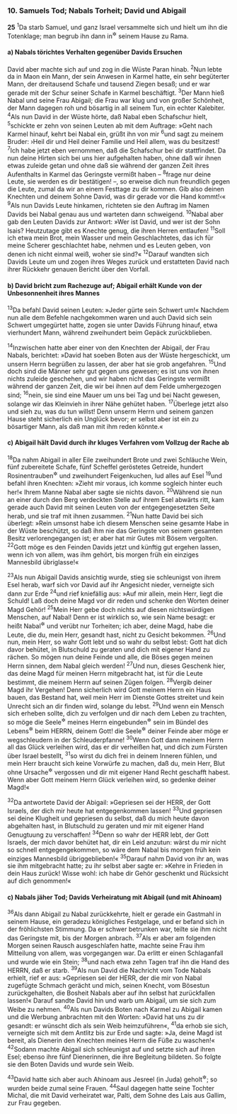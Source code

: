### 10. Samuels Tod; Nabals Torheit; David und Abigail

__25__
<sup>1</sup>Da starb Samuel, und ganz Israel versammelte sich und hielt um ihn die Totenklage; man begrub ihn dann in<sup title="oder: bei">&#x2732;</sup> seinem Hause zu Rama.

#### a) Nabals törichtes Verhalten gegenüber Davids Ersuchen

David aber machte sich auf und zog in die Wüste Paran hinab.
<sup>2</sup>Nun lebte da in Maon ein Mann, der sein Anwesen in Karmel hatte, ein sehr begüterter Mann, der dreitausend Schafe und tausend Ziegen besaß; und er war gerade mit der Schur seiner Schafe in Karmel beschäftigt.
<sup>3</sup>Der Mann hieß Nabal und seine Frau Abigail; die Frau war klug und von großer Schönheit, der Mann dagegen roh und bösartig in all seinem Tun, ein echter Kalebiter.
<sup>4</sup>Als nun David in der Wüste hörte, daß Nabal eben Schafschur hielt,
<sup>5</sup>schickte er zehn von seinen Leuten ab mit dem Auftrage: »Geht nach Karmel hinauf, kehrt bei Nabal ein, grüßt ihn von mir
<sup>6</sup>und sagt zu meinem Bruder: ›Heil dir und Heil deiner Familie und Heil allem, was du besitzest!
<sup>7</sup>Ich habe jetzt eben vernommen, daß die Schafschur bei dir stattfindet. Da nun deine Hirten sich bei uns hier aufgehalten haben, ohne daß wir ihnen etwas zuleide getan und ohne daß sie während der ganzen Zeit ihres Aufenthalts in Karmel das Geringste vermißt haben –
<sup>8</sup>frage nur deine Leute, sie werden es dir bestätigen! –, so erweise dich nun freundlich gegen die Leute, zumal da wir an einem Festtage zu dir kommen. Gib also deinen Knechten und deinem Sohne David, was dir gerade vor die Hand kommt!‹«
<sup>9</sup>Als nun Davids Leute hinkamen, richteten sie den Auftrag im Namen Davids bei Nabal genau aus und warteten dann schweigend.
<sup>10</sup>Nabal aber gab den Leuten Davids zur Antwort: »Wer ist David, und wer ist der Sohn Isais? Heutzutage gibt es Knechte genug, die ihren Herren entlaufen!
<sup>11</sup>Soll ich etwa mein Brot, mein Wasser und mein Geschlachtetes, das ich für meine Scherer geschlachtet habe, nehmen und es Leuten geben, von denen ich nicht einmal weiß, woher sie sind?«
<sup>12</sup>Darauf wandten sich Davids Leute um und zogen ihres Weges zurück und erstatteten David nach ihrer Rückkehr genauen Bericht über den Vorfall.

#### b) David bricht zum Rachezuge auf; Abigail erhält Kunde von der Unbesonnenheit ihres Mannes

<sup>13</sup>Da befahl David seinen Leuten: »Jeder gürte sein Schwert um!« Nachdem nun alle dem Befehle nachgekommen waren und auch David sich sein Schwert umgegürtet hatte, zogen sie unter Davids Führung hinauf, etwa vierhundert Mann, während zweihundert beim Gepäck zurückblieben.

<sup>14</sup>Inzwischen hatte aber einer von den Knechten der Abigail, der Frau Nabals, berichtet: »David hat soeben Boten aus der Wüste hergeschickt, um unsern Herrn begrüßen zu lassen, der aber hat sie grob angefahren.
<sup>15</sup>Und doch sind die Männer sehr gut gegen uns gewesen; es ist uns von ihnen nichts zuleide geschehen, und wir haben nicht das Geringste vermißt während der ganzen Zeit, die wir bei ihnen auf dem Felde umhergezogen sind;
<sup>16</sup>nein, sie sind eine Mauer um uns bei Tag und bei Nacht gewesen, solange wir das Kleinvieh in ihrer Nähe gehütet haben.
<sup>17</sup>Überlege jetzt also und sieh zu, was du tun willst! Denn unserm Herrn und seinem ganzen Hause steht sicherlich ein Unglück bevor; er selbst aber ist ein zu bösartiger Mann, als daß man mit ihm reden könnte.«

#### c) Abigail hält David durch ihr kluges Verfahren vom Vollzug der Rache ab

<sup>18</sup>Da nahm Abigail in aller Eile zweihundert Brote und zwei Schläuche Wein, fünf zubereitete Schafe, fünf Scheffel geröstetes Getreide, hundert Rosinentrauben<sup title="oder: Traubenkuchen">&#x2732;</sup> und zweihundert Feigenkuchen, lud alles auf Esel
<sup>19</sup>und befahl ihren Knechten: »Zieht mir voraus, ich komme sogleich hinter euch her!« Ihrem Manne Nabal aber sagte sie nichts davon.
<sup>20</sup>Während sie nun an einer durch den Berg verdeckten Stelle auf ihrem Esel abwärts ritt, kam gerade auch David mit seinen Leuten von der entgegengesetzten Seite herab, und sie traf mit ihnen zusammen.
<sup>21</sup>Nun hatte David bei sich überlegt: »Rein umsonst habe ich diesem Menschen seine gesamte Habe in der Wüste beschützt, so daß ihm nie das Geringste von seinem gesamten Besitz verlorengegangen ist; er aber hat mir Gutes mit Bösem vergolten.
<sup>22</sup>Gott möge es den Feinden Davids jetzt und künftig gut ergehen lassen, wenn ich von allem, was ihm gehört, bis morgen früh ein einziges Mannesbild übriglasse!«

<sup>23</sup>Als nun Abigail Davids ansichtig wurde, stieg sie schleunigst von ihrem Esel herab, warf sich vor David auf ihr Angesicht nieder, verneigte sich dann zur Erde
<sup>24</sup>und rief kniefällig aus: »Auf mir allein, mein Herr, liegt die Schuld! Laß doch deine Magd vor dir reden und schenke den Worten deiner Magd Gehör!
<sup>25</sup>Mein Herr gebe doch nichts auf diesen nichtswürdigen Menschen, auf Nabal! Denn er ist wirklich so, wie sein Name besagt: er heißt Nabal<sup title="d.h. Tor">&#x2732;</sup> und verübt nur Torheiten; ich aber, deine Magd, habe die Leute, die du, mein Herr, gesandt hast, nicht zu Gesicht bekommen.
<sup>26</sup>Und nun, mein Herr, so wahr Gott lebt und so wahr du selbst lebst: Gott hat dich davor behütet, in Blutschuld zu geraten und dich mit eigener Hand zu rächen. So mögen nun deine Feinde und alle, die Böses gegen meinen Herrn sinnen, dem Nabal gleich werden!
<sup>27</sup>Und nun, dieses Geschenk hier, das deine Magd für meinen Herrn mitgebracht hat, ist für die Leute bestimmt, die meinem Herrn auf seinen Zügen folgen.
<sup>28</sup>Vergib deiner Magd ihr Vergehen! Denn sicherlich wird Gott meinem Herrn ein Haus bauen, das Bestand hat, weil mein Herr im Dienste Gottes streitet und kein Unrecht sich an dir finden wird, solange du lebst.
<sup>29</sup>Und wenn ein Mensch sich erheben sollte, dich zu verfolgen und dir nach dem Leben zu trachten, so möge die Seele<sup title="oder: das Leben">&#x2732;</sup> meines Herrn eingebunden<sup title="= wohl verwahrt">&#x2732;</sup> sein im Bündel des Lebens<sup title="oder: der Lebenden">&#x2732;</sup> beim HERRN, deinem Gott! die Seele<sup title="oder: das Leben">&#x2732;</sup> deiner Feinde aber möge er wegschleudern in der Schleuderpfanne!
<sup>30</sup>Wenn Gott dann meinem Herrn all das Glück verleihen wird, das er dir verheißen hat, und dich zum Fürsten über Israel bestellt,
<sup>31</sup>so wirst du dich frei in deinem Inneren fühlen, und mein Herr braucht sich keine Vorwürfe zu machen, daß du, mein Herr, Blut ohne Ursache<sup title="= unschuldiges Blut">&#x2732;</sup> vergossen und dir mit eigener Hand Recht geschafft habest. Wenn aber Gott meinem Herrn Glück verleihen wird, so gedenke deiner Magd!«

<sup>32</sup>Da antwortete David der Abigail: »Gepriesen sei der HERR, der Gott Israels, der dich mir heute hat entgegenkommen lassen!
<sup>33</sup>Und gepriesen sei deine Klugheit und gepriesen du selbst, daß du mich heute davon abgehalten hast, in Blutschuld zu geraten und mir mit eigener Hand Genugtuung zu verschaffen!
<sup>34</sup>Denn so wahr der HERR lebt, der Gott Israels, der mich davor behütet hat, dir ein Leid anzutun: wärst du mir nicht so schnell entgegengekommen, so wäre dem Nabal bis morgen früh kein einziges Mannesbild übriggeblieben!«
<sup>35</sup>Darauf nahm David von ihr an, was sie ihm mitgebracht hatte; zu ihr selbst aber sagte er: »Kehre in Frieden in dein Haus zurück! Wisse wohl: ich habe dir Gehör geschenkt und Rücksicht auf dich genommen!«

#### c) Nabals jäher Tod; Davids Verheiratung mit Abigail (und mit Ahinoam)

<sup>36</sup>Als dann Abigail zu Nabal zurückkehrte, hielt er gerade ein Gastmahl in seinem Hause, ein geradezu königliches Festgelage, und er befand sich in der fröhlichsten Stimmung. Da er schwer betrunken war, teilte sie ihm nicht das Geringste mit, bis der Morgen anbrach.
<sup>37</sup>Als er aber am folgenden Morgen seinen Rausch ausgeschlafen hatte, machte seine Frau ihm Mitteilung von allem, was vorgegangen war. Da erlitt er einen Schlaganfall und wurde wie ein Stein;
<sup>38</sup>und nach etwa zehn Tagen traf ihn die Hand des HERRN, daß er starb.
<sup>39</sup>Als nun David die Nachricht vom Tode Nabals erhielt, rief er aus: »Gepriesen sei der HERR, der die mir von Nabal zugefügte Schmach gerächt und mich, seinen Knecht, vom Bösestun zurückgehalten, die Bosheit Nabals aber auf ihn selbst hat zurückfallen lassen!« Darauf sandte David hin und warb um Abigail, um sie sich zum Weibe zu nehmen.
<sup>40</sup>Als nun Davids Boten nach Karmel zu Abigail kamen und die Werbung anbrachten mit den Worten: »David hat uns zu dir gesandt: er wünscht dich als sein Weib heimzuführen«,
<sup>41</sup>da erhob sie sich, verneigte sich mit dem Antlitz bis zur Erde und sagte: »Ja, deine Magd ist bereit, als Dienerin den Knechten meines Herrn die Füße zu waschen!«
<sup>42</sup>Sodann machte Abigail sich schleunigst auf und setzte sich auf ihren Esel; ebenso ihre fünf Dienerinnen, die ihre Begleitung bildeten. So folgte sie den Boten Davids und wurde sein Weib.

<sup>43</sup>David hatte sich aber auch Ahinoam aus Jesreel (in Juda) geholt<sup title="oder: gewonnen">&#x2732;</sup>; so wurden beide zumal seine Frauen.
<sup>44</sup>Saul dagegen hatte seine Tochter Michal, die mit David verheiratet war, Palti, dem Sohne des Lais aus Gallim, zur Frau gegeben.